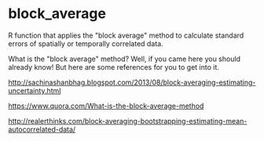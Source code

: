 # block_average
R function that applies the "block average" method to calculate standard errors of spatially or temporally correlated data.

What is the "block average" method?
Well, if you came here you should already know! But here are some references for you to get into it.

http://sachinashanbhag.blogspot.com/2013/08/block-averaging-estimating-uncertainty.html

https://www.quora.com/What-is-the-block-average-method

http://realerthinks.com/block-averaging-bootstrapping-estimating-mean-autocorrelated-data/
